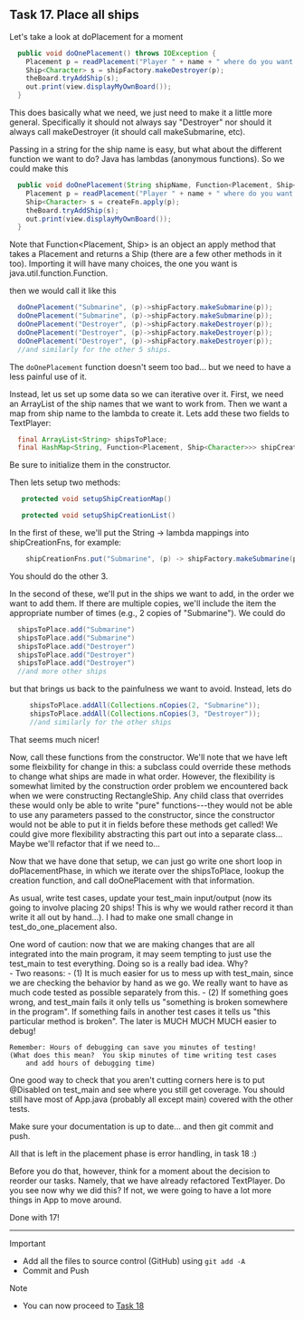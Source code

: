 ## Task 17.  Place all ships

Let's take a look at doPlacement for a moment
```java
  public void doOnePlacement() throws IOException {
    Placement p = readPlacement("Player " + name + " where do you want to place a Destroyer?");
    Ship<Character> s = shipFactory.makeDestroyer(p);
    theBoard.tryAddShip(s);
    out.print(view.displayMyOwnBoard());
  }
```
This does basically what we need, we just need to make it a little more general.
Specifically it should not always say "Destroyer" nor should it always call
makeDestroyer (it should call makeSubmarine, etc).

Passing in a string for the ship name is easy, but what about the different function
we want to do? Java has lambdas (anonymous functions). So we could make this
```java
  public void doOnePlacement(String shipName, Function<Placement, Ship<Character>> createFn) throws IOException {
    Placement p = readPlacement("Player " + name + " where do you want to place a " + shipName + "?");
    Ship<Character> s = createFn.apply(p);
    theBoard.tryAddShip(s);
    out.print(view.displayMyOwnBoard());
  }
  ```

Note that Function<Placement, Ship<Character>> is an object an apply method that takes a Placement and returns a Ship<Character>
(there are a few other methods in it too).  Importing it will have many choices, the one you want is java.util.function.Function.

then we would call it like this
```java
  doOnePlacement("Submarine", (p)->shipFactory.makeSubmarine(p));
  doOnePlacement("Submarine", (p)->shipFactory.makeSubmarine(p));
  doOnePlacement("Destroyer", (p)->shipFactory.makeDestroyer(p));
  doOnePlacement("Destroyer", (p)->shipFactory.makeDestroyer(p));
  doOnePlacement("Destroyer", (p)->shipFactory.makeDestroyer(p));
  //and similarly for the other 5 ships.
```
The `doOnePlacement` function doesn't seem too bad... but we need to have a less painful use of it.

Instead, let us set up some data so we can iterative over it.  First, we need an ArrayList
of the ship names that we want to work from.  Then we want a map from ship name to the lambda to create it.
Lets add these two fields to TextPlayer:
```java
  final ArrayList<String> shipsToPlace;
  final HashMap<String, Function<Placement, Ship<Character>>> shipCreationFns;
```
  Be sure to initialize them in the constructor.

Then lets setup two methods:
```java
   protected void setupShipCreationMap()

   protected void setupShipCreationList()
```
  In the first of these, we'll put the String -> lambda mappings into shipCreationFns, for example:
```java  
    shipCreationFns.put("Submarine", (p) -> shipFactory.makeSubmarine(p));
```
  You should do the other 3.

  In the second of these, we'll put in the ships we want to add, in the order
  we want to add them.  If there are multiple copies, we'll include the item
  the appropriate number of times (e.g., 2 copies of "Submarine").
  We could do
```java
  shipsToPlace.add("Submarine")
  shipsToPlace.add("Submarine")
  shipsToPlace.add("Destroyer")
  shipsToPlace.add("Destroyer")
  shipsToPlace.add("Destroyer")
  //and more other ships
```
  but that brings us back to the painfulness we want to avoid.  Instead, lets do
```java
     shipsToPlace.addAll(Collections.nCopies(2, "Submarine"));
     shipsToPlace.addAll(Collections.nCopies(3, "Destroyer"));
     //and similarly for the other ships
```
That seems much nicer!

Now, call these functions from the constructor.  We'll note that we
have left some fleixbility for change in this: a subclass could
override these methods to change what ships are made in what order.
However, the flexibility is somewhat limited by the
construction order problem we encountered back when we were
constructing RectangleShip.   Any child class that overrides
these would only be able to write "pure" functions---they would
not be able to use any parameters passed to the constructor,
since the constructor would not be able to put it in fields
before these methods get called!
We could give more flexibility abstracting this part
out into a separate class... Maybe we'll refactor that if we need to...


Now that we have done that setup, we can just go write one short loop
in doPlacementPhase, in which we iterate over the shipsToPlace,
lookup the creation function, and call doOnePlacement with that information.


As usual, write test cases, update your test_main input/output (now its going
to involve placing 20 ships!    This is why we would rather record it
than write it all out by hand...). I had to make one small change in
test_do_one_placement also.

One word of caution: now that we are making changes that are all
integrated into the main program, it may seem tempting to just
use the test_main to test everything.  Doing so is a really bad idea.
Why?  
    - Two reasons:
        - (1) It is much easier for us to mess up with test_main, since we are
            checking the behavior by hand as we go.  We really want to have
            as much code tested as possible separately from this.
        - (2) If something goes wrong, and test_main fails it only tells us
            "something is broken somewhere in the program".  If something
            fails in another test cases it tells us "this particular method is broken".
            The later is MUCH MUCH MUCH easier to debug!

    Remember: Hours of debugging can save you minutes of testing!
    (What does this mean?  You skip minutes of time writing test cases
        and add hours of debugging time)
One good way to check that you aren't cutting corners here is to
put @Disabled on test_main and see where you still get coverage. You
should still have most of App.java (probably all except main) covered
with the other tests.


Make sure your documentation is up to date... and then git commit and push.

All that is left in the placement phase is error handling, in task 18 :)

Before you do that, however, think for a moment about the decision to
reorder our tasks.  Namely, that we have already refactored TextPlayer.
Do you see now why we did this? If not, we were going to have
a lot more things in App to move around.  


Done with 17! 

***

>[!IMPORTANT]
> - Add all the files to source control (GitHub) using `git add -A`
> - Commit and Push 

>[!NOTE]
> - You can now proceed to [Task 18](./task18.md)